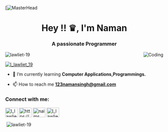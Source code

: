 [![MasterHead](https://1.bp.blogspot.com/-gu5z4t7QXkw/Xd8bEk6gVxI/AAAAAAAANhQ/jXlVfYNQbOw3Uj4zsxT3fqT5jdrZP4FFQCLcBGAsYHQ/s1600/2000_600px.gif)
<h1 align="center">Hey !! ♛, I'm Naman </h1>
<h3 align="center">A passionate Programmer</h3>
<img align="right" alt="Coding" width"400" src="https://64.media.tumblr.com/75ece82fb7c8496935e3d7a01b98d4aa/tumblr_n94f0b2VLH1t2srs7o2_500.gifv"

<p align="left"> <img src="https://komarev.com/ghpvc/?username=lawliet-19&label=Profile%20views&color=0e75b6&style=flat" alt="lawliet-19" /> </p>

<p align="left"> <a href="https://twitter.com/l_lawliet_19" target="blank"><img src="https://img.shields.io/twitter/follow/l_lawliet_19?logo=twitter&style=for-the-badge" alt="l_lawliet_19" /></a> </p>

- 🌱 I’m currently learning **Computer Applications,Programmings.**

- 📫 How to reach me **123namansingh@gmail.com**

<h3 align="left">Connect with me:</h3>
<p align="left">
<a href="https://twitter.com/l_lawliet_19" target="blank"><img align="center" src="https://raw.githubusercontent.com/rahuldkjain/github-profile-readme-generator/master/src/images/icons/Social/twitter.svg" alt="l_lawliet_19" height="30" width="40" /></a>
<a href="https://linkedin.com/in/https://www.linkedin.com/in/naman-singh-210300243" target="blank"><img align="center" src="https://raw.githubusercontent.com/rahuldkjain/github-profile-readme-generator/master/src/images/icons/Social/linked-in-alt.svg" alt="https://www.linkedin.com/in/naman-singh-210300243" height="30" width="40" /></a>
<a href="https://fb.com/naims thakur" target="blank"><img align="center" src="https://raw.githubusercontent.com/rahuldkjain/github-profile-readme-generator/master/src/images/icons/Social/facebook.svg" alt="naims thakur" height="30" width="40" /></a>
<a href="https://instagram.com/l_lawliet_19" target="blank"><img align="center" src="https://raw.githubusercontent.com/rahuldkjain/github-profile-readme-generator/master/src/images/icons/Social/instagram.svg" alt="l_lawliet_19" height="30" width="40" /></a>
</p>

<p>&nbsp;<img align="center" src="https://github-readme-stats.vercel.app/api?username=lawliet-19&show_icons=true&locale=en" alt="lawliet-19" /></p>
